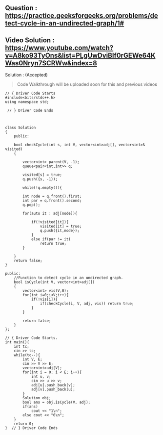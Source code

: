 ## Question : https://practice.geeksforgeeks.org/problems/detect-cycle-in-an-undirected-graph/1# 

## Video Solution : https://www.youtube.com/watch?v=A8ko93TyOns&list=PLgUwDviBIf0rGEWe64KWas0Nryn7SCRWw&index=8 <br>

Solution : (Accepted)

> Code Walkthrough will be uploaded soon for this and previous videos

```
// { Driver Code Starts
#include<bits/stdc++.h>
using namespace std;

 // } Driver Code Ends



class Solution 
{
    public:
    
    bool checkCycle(int s, int V, vector<int>adj[], vector<int>& visited)
    {

        vector<int> parent(V, -1);
        queue<pair<int,int>> q;

        visited[s] = true;
        q.push({s, -1});

        while(!q.empty()){

        int node = q.front().first;
        int par = q.front().second;
        q.pop();    

        for(auto it : adj[node]){

            if(!visited[it]){
                visited[it] = true;
                q.push({it,node});
            }
            else if(par != it)
                return true;
        }
  
    }
    return false;
}

public:
    //Function to detect cycle in an undirected graph.
	bool isCycle(int V, vector<int>adj[])
	{
	    vector<int> vis(V,0);
        for(int i=0;i<V;i++){
            if(!vis[i]){
                if(checkCycle(i, V, adj, vis)) return true;
            }
        } 

        return false;
	}
};

// { Driver Code Starts.
int main(){
	int tc;
	cin >> tc;
	while(tc--){
		int V, E;
		cin >> V >> E;
		vector<int>adj[V];
		for(int i = 0; i < E; i++){
			int u, v;
			cin >> u >> v;
			adj[u].push_back(v);
			adj[v].push_back(u);
		}
		Solution obj;
		bool ans = obj.isCycle(V, adj);
		if(ans)
			cout << "1\n";
		else cout << "0\n";
	}
	return 0;
}  // } Driver Code Ends
```